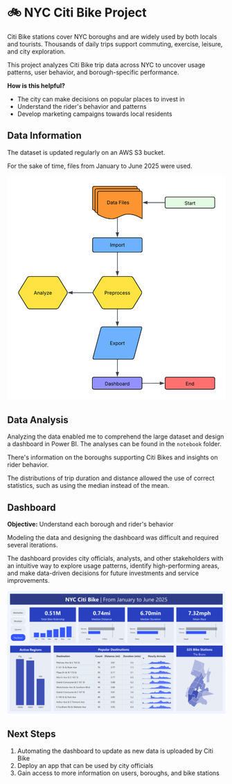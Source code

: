 # 🚲 NYC Citi Bike Project

Citi Bike stations cover NYC boroughs and are widely used by both locals and tourists. Thousands of daily trips support commuting, exercise, leisure, and city exploration. 

This project analyzes Citi Bike trip data across NYC to uncover usage patterns, user behavior, and borough-specific performance.

**How is this helpful?**

- The city can make decisions on popular places to invest in
- Understand the rider's behavior and patterns
- Develop marketing campaigns towards local residents

## Data Information

The dataset is updated regularly on an AWS S3 bucket.

For the sake of time, files from January to June 2025 were used.

<img src="workflow_diagram.png" alt="Workflow" width="700"/>

## Data Analysis

Analyzing the data enabled me to comprehend the large dataset and design a dashboard in Power BI. The analyses can be found in the `notebook` folder.

There's information on the boroughs supporting Citi Bikes and insights on rider behavior. 

The distributions of trip duration and distance allowed the use of correct statistics, such as using the median instead of the mean. 

## Dashboard

**Objective:** Understand each borough and rider's behavior

Modeling the data and designing the dashboard was difficult and required several iterations. 

The dashboard provides city officials, analysts, and other stakeholders with an intuitive way to explore usage patterns, identify high-performing areas, and make data-driven decisions for future investments and service improvements.

![Dashboard](powerbi_dashboard.png)

## Next Steps
1. Automating the dashboard to update as new data is uploaded by Citi Bike
2. Deploy an app that can be used by city officials
3. Gain access to more information on users, boroughs, and bike stations